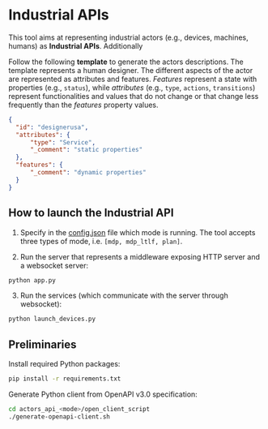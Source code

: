 # Industrial APIs

This tool aims at representing industrial actors (e.g., devices, machines, humans) as **Industrial APIs**. Additionally

Follow the following **template** to generate the actors descriptions. The template represents a human designer. The different aspects of the actor are represented as attributes and features. <em>Features</em> represent a state with properties (e.g., <code>status</code>), while <em>attributes</em> (e.g., <code>type</code>, <code>actions</code>, <code>transitions</code>) represent functionalities and values that do not change or that change less frequently than the <em>features</em> property values.
```json
{
  "id": "designerusa",
  "attributes": {
      "type": "Service",
      "_comment": "static properties"
  },
  "features": {
      "_comment": "dynamic properties"
  }
}
```

## How to launch the Industrial API
1. Specify in the [config.json](../config.json) file which mode is running. The tool accepts three types of mode, i.e. <code>[mdp, mdp_ltlf, plan]</code>. 

2. Run the server that represents a middleware exposing HTTP server and a websocket server:
```sh
python app.py
```

3. Run the services (which communicate with the server through websocket):
```sh
python launch_devices.py
```

## Preliminaries
Install required Python packages:
```sh
pip install -r requirements.txt
```

Generate Python client from OpenAPI v3.0 specification:
```sh
cd actors_api_<mode>/open_client_script
./generate-openapi-client.sh
```
